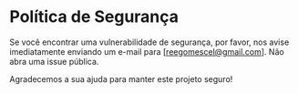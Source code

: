 # Política de Segurança

Se você encontrar uma vulnerabilidade de segurança, por favor, nos avise imediatamente enviando um e-mail para [reegomescel@gmail.com]. Não abra uma issue pública.

Agradecemos a sua ajuda para manter este projeto seguro!
